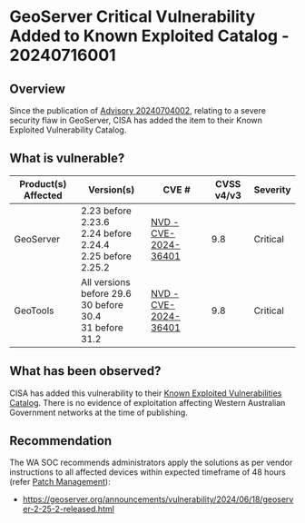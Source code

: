 # GeoServer Critical Vulnerability Added to Known Exploited Catalog - 20240716001

## Overview

Since the publication of [Advisory 20240704002](https://soc.cyber.wa.gov.au/advisories/20240704002-GeoServer-Urgent-Advisory/#what-is-vulnerable), relating to a severe security flaw in GeoServer, CISA has added the item to their Known Exploited Vulnerability Catalog.

## What is vulnerable?

| Product(s) Affected | Version(s) | CVE # | CVSS v4/v3 | Severity |
| --- | --- |--- |--- |--- |
| GeoServer | 2.23 before 2.23.6 </br> 2.24 before 2.24.4 </br> 2.25 before 2.25.2 | [NVD - CVE-2024-36401](https://nvd.nist.gov/vuln/detail/CVE-2024-36401) | 9.8 | Critical |
| GeoTools | All versions before 29.6 </br> 30 before 30.4 </br> 31 before 31.2 | [NVD - CVE-2024-36401](https://nvd.nist.gov/vuln/detail/CVE-2024-36401) | 9.8 | Critical |

## What has been observed?

CISA has added this vulnerability to their [Known Exploited Vulnerabilities Catalog](https://www.cisa.gov/known-exploited-vulnerabilities-catalog). There is no evidence of exploitation affecting Western Australian Government networks at the time of publishing.

## Recommendation

The WA SOC recommends administrators apply the solutions as per vendor instructions to all affected devices within expected timeframe of 48 hours (refer [Patch Management](../guidelines/patch-management.md)):

- <https://geoserver.org/announcements/vulnerability/2024/06/18/geoserver-2-25-2-released.html>
